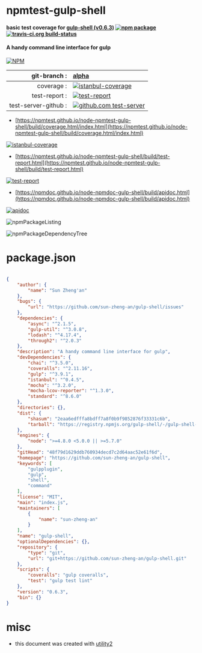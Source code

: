 # npmtest-gulp-shell

#### basic test coverage for  [gulp-shell (v0.6.3)](https://github.com/sun-zheng-an/gulp-shell)  [![npm package](https://img.shields.io/npm/v/npmtest-gulp-shell.svg?style=flat-square)](https://www.npmjs.org/package/npmtest-gulp-shell) [![travis-ci.org build-status](https://api.travis-ci.org/npmtest/node-npmtest-gulp-shell.svg)](https://travis-ci.org/npmtest/node-npmtest-gulp-shell)

#### A handy command line interface for gulp

[![NPM](https://nodei.co/npm/gulp-shell.png?downloads=true&downloadRank=true&stars=true)](https://www.npmjs.com/package/gulp-shell)

| git-branch : | [alpha](https://github.com/npmtest/node-npmtest-gulp-shell/tree/alpha)|
|--:|:--|
| coverage : | [![istanbul-coverage](https://npmtest.github.io/node-npmtest-gulp-shell/build/coverage.badge.svg)](https://npmtest.github.io/node-npmtest-gulp-shell/build/coverage.html/index.html)|
| test-report : | [![test-report](https://npmtest.github.io/node-npmtest-gulp-shell/build/test-report.badge.svg)](https://npmtest.github.io/node-npmtest-gulp-shell/build/test-report.html)|
| test-server-github : | [![github.com test-server](https://npmtest.github.io/node-npmtest-gulp-shell/GitHub-Mark-32px.png)](https://npmtest.github.io/node-npmtest-gulp-shell/build/app/index.html) | | build-artifacts : | [![build-artifacts](https://npmtest.github.io/node-npmtest-gulp-shell/glyphicons_144_folder_open.png)](https://github.com/npmtest/node-npmtest-gulp-shell/tree/gh-pages/build)|

- [https://npmtest.github.io/node-npmtest-gulp-shell/build/coverage.html/index.html](https://npmtest.github.io/node-npmtest-gulp-shell/build/coverage.html/index.html)

[![istanbul-coverage](https://npmtest.github.io/node-npmtest-gulp-shell/build/screenCapture.buildCi.browser.%252Ftmp%252Fbuild%252Fcoverage.lib.html.png)](https://npmtest.github.io/node-npmtest-gulp-shell/build/coverage.html/index.html)

- [https://npmtest.github.io/node-npmtest-gulp-shell/build/test-report.html](https://npmtest.github.io/node-npmtest-gulp-shell/build/test-report.html)

[![test-report](https://npmtest.github.io/node-npmtest-gulp-shell/build/screenCapture.buildCi.browser.%252Ftmp%252Fbuild%252Ftest-report.html.png)](https://npmtest.github.io/node-npmtest-gulp-shell/build/test-report.html)

- [https://npmdoc.github.io/node-npmdoc-gulp-shell/build/apidoc.html](https://npmdoc.github.io/node-npmdoc-gulp-shell/build/apidoc.html)

[![apidoc](https://npmdoc.github.io/node-npmdoc-gulp-shell/build/screenCapture.buildCi.browser.%252Ftmp%252Fbuild%252Fapidoc.html.png)](https://npmdoc.github.io/node-npmdoc-gulp-shell/build/apidoc.html)

![npmPackageListing](https://npmtest.github.io/node-npmtest-gulp-shell/build/screenCapture.npmPackageListing.svg)

![npmPackageDependencyTree](https://npmtest.github.io/node-npmtest-gulp-shell/build/screenCapture.npmPackageDependencyTree.svg)



# package.json

```json

{
    "author": {
        "name": "Sun Zheng'an"
    },
    "bugs": {
        "url": "https://github.com/sun-zheng-an/gulp-shell/issues"
    },
    "dependencies": {
        "async": "^2.1.5",
        "gulp-util": "^3.0.8",
        "lodash": "^4.17.4",
        "through2": "^2.0.3"
    },
    "description": "A handy command line interface for gulp",
    "devDependencies": {
        "chai": "^3.5.0",
        "coveralls": "^2.11.16",
        "gulp": "^3.9.1",
        "istanbul": "^0.4.5",
        "mocha": "^3.2.0",
        "mocha-lcov-reporter": "^1.3.0",
        "standard": "^8.6.0"
    },
    "directories": {},
    "dist": {
        "shasum": "2eaa6edfffa8bdff7a8f0b9f9852876f33331c6b",
        "tarball": "https://registry.npmjs.org/gulp-shell/-/gulp-shell-0.6.3.tgz"
    },
    "engines": {
        "node": ">=4.8.0 <5.0.0 || >=5.7.0"
    },
    "gitHead": "48f79d1629ddb760934decd7c2d64aac52e61f6d",
    "homepage": "https://github.com/sun-zheng-an/gulp-shell",
    "keywords": [
        "gulpplugin",
        "gulp",
        "shell",
        "command"
    ],
    "license": "MIT",
    "main": "index.js",
    "maintainers": [
        {
            "name": "sun-zheng-an"
        }
    ],
    "name": "gulp-shell",
    "optionalDependencies": {},
    "repository": {
        "type": "git",
        "url": "git+https://github.com/sun-zheng-an/gulp-shell.git"
    },
    "scripts": {
        "coveralls": "gulp coveralls",
        "test": "gulp test lint"
    },
    "version": "0.6.3",
    "bin": {}
}
```



# misc
- this document was created with [utility2](https://github.com/kaizhu256/node-utility2)
